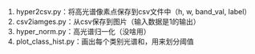 1. hyper2csv.py：将高光谱像素点保存到csv文件中（h, w, band_val, label）
2. csv2iamges.py：从csv保存到图片（输入数据是1的输出）
3. hyper_norm.py：高光谱归一化（没啥用）
4. plot_class_hist.py：画出每个类别光谱和，用来划分阈值

